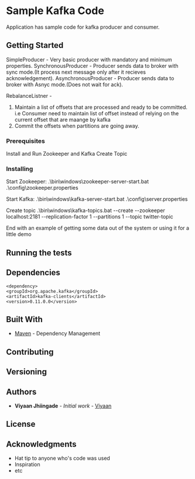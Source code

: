 # Sample Kafka Code

Application has sample code for kafka producer and consumer.

## Getting Started

SimpleProducer - Very basic producer with mandatory and minimum properties.
SynchronousProducer -  Producer sends data to broker with sync mode.(It process next message only after it recieves acknowledgement).
AsynchronousProducer - Producer sends data to broker with Asnyc mode.(Does not wait for ack).


RebalanceListner -  
1) Maintain a list of offsets that are processed and ready to be committed. 
   i.e Consumer need to maintain list of offset instead of relying on the current offset that are maange by kafka
2) Commit the offsets when partitions are going away.




### Prerequisites

Install and Run Zookeeper and Kafka
Create Topic

### Installing


Start Zookeeper:
.\bin\windows\zookeeper-server-start.bat .\config\zookeeper.properties

Start Kafka:
.\bin\windows\kafka-server-start.bat .\config\server.properties


Create topic
.\bin\windows\kafka-topics.bat --create --zookeeper localhost:2181 --replication-factor 1 --partitions 1 --topic twitter-topic


End with an example of getting some data out of the system or using it for a little demo



## Running the tests





## Dependencies


	<dependency>
    <groupId>org.apache.kafka</groupId>
    <artifactId>kafka-clients</artifactId>
    <version>0.11.0.0</version>
</dependency>

## Built With

* [Maven](https://maven.apache.org/) - Dependency Management


## Contributing


## Versioning



## Authors

* **Viyaan Jhiingade** - *Initial work* - [Viyaan](https://github.com/Viyaan)



## License



## Acknowledgments

* Hat tip to anyone who's code was used
* Inspiration
* etc



